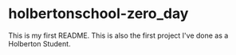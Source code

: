# holbertonschool-zero_day

This is my first README. This is also the first project I've done as a Holberton Student.
